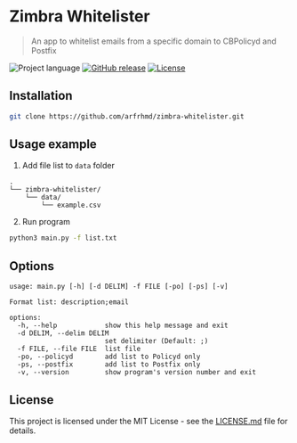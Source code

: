 # Zimbra Whitelister
> An app to whitelist emails from a specific domain to CBPolicyd and Postfix

![Project language](https://img.shields.io/github/languages/top/arfrhmd/zimbra-whitelister)
[![GitHub release](https://badgen.net/github/release/arfrhmd/zimbra-whitelister)](https://github.com/arfrhmd/zimbra-whitelister/releases/)
[![License](https://img.shields.io/badge/License-MIT-blue)](https://github.com/arfrhmd/zimbra-whitelister/blob/main/LICENSE)

## Installation

```sh
git clone https://github.com/arfrhmd/zimbra-whitelister.git
```

## Usage example

1. Add file list to `data` folder

```
.
└── zimbra-whitelister/
    └── data/
        └── example.csv
```

2. Run program

```sh
python3 main.py -f list.txt
```

## Options

```
usage: main.py [-h] [-d DELIM] -f FILE [-po] [-ps] [-v]

Format list: description;email

options:
  -h, --help            show this help message and exit
  -d DELIM, --delim DELIM
                        set delimiter (Default: ;)
  -f FILE, --file FILE  list file
  -po, --policyd        add list to Policyd only
  -ps, --postfix        add list to Postfix only
  -v, --version         show program's version number and exit
```

## License

This project is licensed under the MIT License - see the [LICENSE.md](LICENSE.md) file for details.
